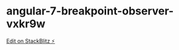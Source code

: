 # angular-7-breakpoint-observer-vxkr9w

[Edit on StackBlitz ⚡️](https://stackblitz.com/edit/angular-7-breakpoint-observer-vxkr9w)